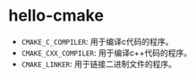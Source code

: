 # hello-cmake

- `CMAKE_C_COMPILER`: 用于编译c代码的程序。
- `CMAKE_CXX_COMPILER`: 用于编译c++代码的程序。
- `CMAKE_LINKER`: 用于链接二进制文件的程序。
